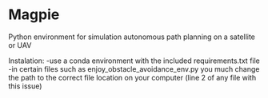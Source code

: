 # Magpie
Python environment for simulation autonomous path planning on a satellite or UAV

Instalation:
  -use a conda environment with the included requirements.txt file
  -in certain files such as enjoy_obstacle_avoidance_env.py you much change the path to the correct file location on your computer (line 2 of any file with this issue)


